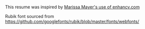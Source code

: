This resume was inspired by [Marissa Mayer's use of enhancv.com](https://www.linkedin.com/feed/update/activity:6481965620656242688/)

Rubik font sourced from https://github.com/googlefonts/rubik/blob/master/fonts/webfonts/
